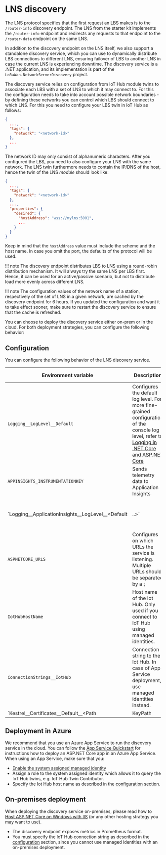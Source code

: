 # LNS discovery

The LNS protocol specifies that the first request an LBS makes is to the `/router-info` discovery endpoint. The LNS from the starter kit implements the `/router-info` endpoint and redirects any requests to that endpoint to the `/router-data` endpoint on the same LNS.

In addition to the discovery endpoint on the LNS itself, we also support a standalone discovery service, which you can use to dynamically distribute LBS connections to different LNS, ensuring failover of LBS to another LNS in case the current LNS is experiencing downtime. The discovery service is a .NET application, and its implementation is part of the `LoRaWan.NetworkServerDiscovery` project.

The discovery service relies on configuration from IoT Hub module twins to associate each LBS with a set of LNS to which it may connect to. For this the configuration needs to take into account possible network boundaries - by defining these networks you can control which LBS should connect to which LNS. For this you need to configure your LBS twin in IoT Hub as follows:

```json
{
  ...,
  "tags": {
    "network": "<network-id>"
  },
  ...
}
```

The network ID may only consist of alphanumeric characters. After you configured the LBS, you need to also configure your LNS with the same network. The LNS twin furthermore needs to contain the IP/DNS of the host, hence the twin of the LNS *module* should look like:

```json
{
  ...,
  "tags": {
    "network": "<network-id>"
  },
  ...,
  "properties": {
    "desired": {
      "hostAddress": "wss://mylns:5001",
      ...
    }
  }
}
```

Keep in mind that the `hostAddress` value must include the scheme and the host name. In case you omit the port, the defaults of the protocol will be used.

!!! note
    The discovery endpoint distributes LBS to LNS using a round-robin distribution mechanism. It will always try the same LNS per LBS first. Hence, it can be used for an active/passive scenario, but not to distribute load more evenly across different LNS.

!!! note
    The configuration values of the network name of a station, respectively of the set of LNS in a given network, are cached by the discovery endpoint for 6 hours.
    If you updated the configuration and want it to take effect sooner, make sure to restart the discovery service to ensure that the cache is refreshed.

You can choose to deploy the discovery service either on-prem or in the cloud. For both deployment strategies, you can configure the following behavior:

## Configuration

You can configure the following behavior of the LNS discovery service.

| Environment variable | Description | Deployment type |
| ---                  | ---         | ---             |
| `Logging__LogLevel__Default` | Configures the default log level. For more fine-grained configuration of the console log level, refer to [Logging in .NET Core and ASP.NET Core](https://docs.microsoft.com/en-us/aspnet/core/fundamentals/logging/?view=aspnetcore-6.0#set-log-level-by-command-line-environment-variables-and-other-configuration) | All |
| `APPINSIGHTS_INSTRUMENTATIONKEY` | Sends telemetry data to Application Insights | All |
| `Logging__ApplicationInsights__LogLevel__<Default|..>` | Configures the Application Insights log levels | All |
| `ASPNETCORE_URLS` | Configures on which URLs the service is listening. Multiple URLs should be separated by a `;` | All |
| `IotHubHostName` | Host name of the Iot Hub. Only used if you connect to IoT Hub using managed identities. | App Service |
| `ConnectionStrings__IotHub` | Connection string to the Iot Hub. In case of App Service deployment, use managed identities instead. | On-prem |
| `Kestrel__Certificates__Default__<Path|KeyPath|...>` | Configures the certificates that should be used by the discovery endpoint as described in the [Minimal APIs overview](https://docs.microsoft.com/en-us/aspnet/core/fundamentals/minimal-apis?view=aspnetcore-6.0#specify-https-using-a-custom-certificate). Instead of using the `appsettings.json`, you can use environment variables of the same structure, where a double underscore replaces a level of hierarchy. | On-prem |

## Deployment in Azure

We recommend that you use an Azure App Service to run the discovery service in the cloud. You can follow the [App Service Quickstart](https://docs.microsoft.com/en-us/azure/app-service/quickstart-dotnetcore?tabs=net60&pivots=development-environment-cli) for instructions how to deploy an ASP.NET Core app in an Azure App Service. When using an App Service, make sure that you:

- [Enable the system assigned managed identity](https://docs.microsoft.com/en-us/azure/app-service/overview-managed-identity?tabs=portal%2Chttp#add-a-system-assigned-identity)
- Assign a role to the system assigned identity which allows it to query the IoT Hub twins, e.g. IoT Hub Twin Contributor.
- Specify the Iot Hub host name as described in the [configuration](#configuration) section.

## On-premises deployment

When deploying the discovery service on-premises, please read how to [Host ASP.NET Core on Windows with IIS](https://docs.microsoft.com/en-us/aspnet/core/host-and-deploy/iis/?view=aspnetcore-6.0) (or any other hosting strategy you may want to use).

- The discovery endpoint exposes metrics in Prometheus format.
- You must specify the IoT Hub connection string as described in the [configuration](#configuration) section, since you cannot use managed identities with an on-premises deployment.
